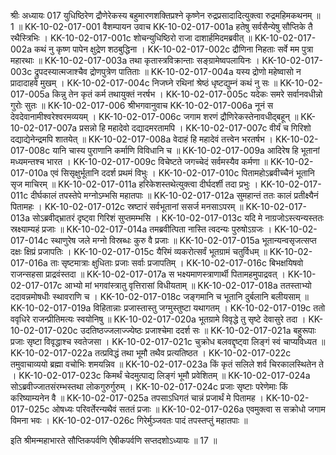 श्रीः
अध्यायः 017
युधिष्ठिरेण द्रौणेरेकस्य बहुमारणशक्तिप्रश्ने कृष्णेन रुद्रप्रसादादित्युक्त्वा रुद्रमहिमकथनम् ॥ 1 ॥
KK-10-02-017-001	वैशम्पायन उवाच 
KK-10-02-017-001a	हतेषु सर्वसैन्येषु सौप्तिके तै रथैस्त्रिभिः ।
KK-10-02-017-001c	शोचन्युधिष्ठिरो राजा दाशार्हमिदमब्रवीत् ॥
KK-10-02-017-002a	कथं नु कृष्ण पापेन क्षुद्रेण शठबुद्धिना ।
KK-10-02-017-002c	द्रौणिना निहताः सर्वे मम पुत्रा महारथाः ॥
KK-10-02-017-003a	तथा कृतास्त्रविक्रान्ताः सङ्ग्रामेष्वपलायिनः ।
KK-10-02-017-003c	द्रुपदस्यात्मजाश्चैव द्रोणपुत्रेण पातिताः ॥
KK-10-02-017-004a	यस्य द्रोणो महेष्वासो न प्रादादाहवे मुखम् ।
KK-10-02-017-004c	निजघ्ने रथिनां श्रेष्ठं धृष्टद्युम्नं कथं नु सः ॥
KK-10-02-017-005a	किन्नु तेन कृतं कर्म तथायुक्तं नरर्षभ ।
KK-10-02-017-005c	यदेकः समरे सर्वानवधीन्नो गुरोः सुतः ॥
KK-10-02-017-006	श्रीभगवानुवाच 
KK-10-02-017-006a	नूनं स देवदेवानामीश्वरेश्वरमव्ययम् ।
KK-10-02-017-006c	जगाम शरणं द्रौणिरेकस्तेनावधीद्बहून् ॥
KK-10-02-017-007a	प्रसन्नो हि महादेवो दद्यादमरतामपि ।
KK-10-02-017-007c	वीर्यं च गिरिशो दद्याद्येनेन्द्रमपि शातयेत् ॥
KK-10-02-017-008a	वेदाहं हि महादेवं तत्त्वेन भरतर्षभ ।
KK-10-02-017-008c	यानि चास्य पुराणानि कर्माणि विविधानि च ॥
KK-10-02-017-009a	आदिरेष हि भूतानां मध्यमन्तश्च भारत ।
KK-10-02-017-009c	विचेष्टते जगच्चेदं सर्वमस्यैव कर्मणा ॥
KK-10-02-017-010a	एवं सिसृक्षुर्भूतानि ददर्श प्रथमं विभुः ।
KK-10-02-017-010c	पितामहोऽब्रवीच्चैनं भूतानि सृज माचिरम् ॥
KK-10-02-017-011a	हरिकेशस्तथेत्युक्त्वा दीर्घदर्शी तदा प्रभुः ।
KK-10-02-017-011c	दीर्घकालं तपस्तेपे मग्नोऽम्भसि महातपाः ॥
KK-10-02-017-012a	सुमहान्तं ततः कालं प्रतीक्ष्यैनं पितामहः ।
KK-10-02-017-012c	स्रष्टारं सर्वभूतानां ससर्ज मनसाऽपरम् ॥
KK-10-02-017-013a	सोऽब्रवीद्भ्रातरं दृष्ट्वा गिरिशं सुप्तमम्भसि ।
KK-10-02-017-013c	यदि मे नाग्रजोऽस्त्यन्यस्ततः स्रक्ष्याम्यहं प्रजाः ॥
KK-10-02-017-014a	तमब्रवीत्पिता नास्ति त्वदन्यः पुरुषोऽग्रजः ।
KK-10-02-017-014c	स्थाणुरेष जले मग्नो विस्रब्धः कुरु वै प्रजाः ॥
KK-10-02-017-015a	भूतान्यन्वसृजत्सप्त दक्षः क्षिप्रं प्रजापतिः ।
KK-10-02-017-015c	यैरिमं व्यकरोत्सर्वं भूतग्रामं चतुर्विधम् ॥
KK-10-02-017-016a	ताः सृष्टमात्राः क्षुधिताः प्रजाः सर्वाः प्रजापतिम् ।
KK-10-02-017-016c	बिभक्षयिषवो राजन्सहसा प्राद्रवंस्तदा ॥
KK-10-02-017-017a	स भक्ष्यमाणस्त्राणार्थी पितामहमुपाद्रवत् ।
KK-10-02-017-017c	आभ्यो मां भगवांस्त्रातु वृत्तिरासां विधीयताम् ॥
KK-10-02-017-018a	ततस्ताभ्यो ददावन्नमोषधीः स्थावराणि च ।
KK-10-02-017-018c	जङ्गमानि च भूतानि दुर्बलानि बलीयसाम् ॥
KK-10-02-017-019a	विहितान्नाः प्रजास्तास्तु जग्मुस्तुष्टा यथागतम् ।
KK-10-02-017-019c	ततो ववृधिरे राजन्प्रीतिमत्यः स्वयोनिषु ॥
KK-10-02-017-020a	भूतग्रामे विवृद्धे तु सृष्टे देवासुरे तदा ।
KK-10-02-017-020c	उदतिष्ठज्जलाज्ज्येष्ठः प्रजाश्चेमा ददर्श सः ॥
KK-10-02-017-021a	बहुरूपाः प्रजाः सृष्टा विवृद्धाश्च स्वतेजसा ।
KK-10-02-017-021c	चुक्रोध बलवद्दृष्ट्वा लिङ्गं स्वं चाप्यविध्यत ॥
KK-10-02-017-022a	तत्प्रविद्धं तथा भूमौ तथैव प्रत्यतिष्ठत ।
KK-10-02-017-022c	तमुवाचाव्ययो ब्रह्मा वचोभिः शमयन्निव ॥
KK-10-02-017-023a	किं कृतं सलिले शर्व चिरकालस्थितेन ते ।
KK-10-02-017-023c	किमर्थं चेदमुत्पाद्य लिङ्गं भूमौ प्रवेशितम् ॥
KK-10-02-017-024a	सोऽब्रवीज्जातसंरम्भस्तथा लोकगुरुर्गुरुम् ।
KK-10-02-017-024c	प्रजाः सृष्टाः परेणेमाः किं करिष्याम्यनेन वै ॥
KK-10-02-017-025a	तपसाऽधिगतं चान्नं प्रजार्थं मे पितामह ।
KK-10-02-017-025c	ओषध्यः परिवर्तेरन्यथैवं सततं प्रजाः ॥
KK-10-02-017-026a	एवमुक्त्वा स सक्रोधो जगाम विमना भवः ।
KK-10-02-017-026c	गिरेर्मुञ्जवतः पादं तपस्तप्तुं महातपाः ॥ 

इति श्रीमन्महाभारते सौप्तिकपर्वणि ऐषीकपर्वणि सप्तदशोऽध्यायः ॥ 17 ॥
